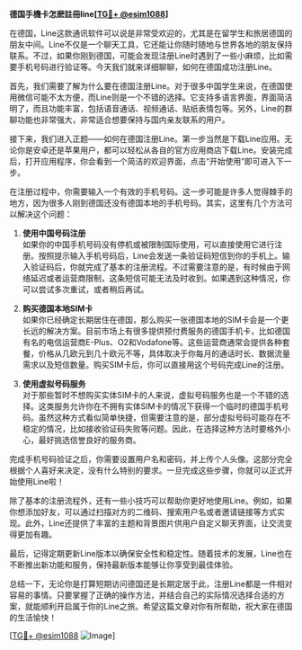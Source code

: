 **德国手機卡怎麽註冊line[[TG💪+ @esim1088](https://t.me/s/esim1088)]**

在德国，Line这款通讯软件可以说是非常受欢迎的，尤其是在留学生和旅居德国的朋友中间。Line不仅是一个聊天工具，它还能让你随时随地与世界各地的朋友保持联系。不过，如果你刚到德国，可能会发现注册Line时遇到了一些小麻烦，比如需要手机号码进行验证等。今天我们就来详细聊聊，如何在德国成功注册Line。

首先，我们需要了解为什么要在德国注册Line。对于很多中国学生来说，在德国使用微信可能不太方便，而Line则是一个不错的选择。它支持多语言界面，界面简洁明了，而且功能丰富，包括语音通话、视频通话、贴纸表情包等。另外，Line的群聊功能也非常强大，非常适合想要保持与国内亲友联系的用户。

接下来，我们进入正题——如何在德国注册Line。第一步当然是下载Line应用。无论你是安卓还是苹果用户，都可以轻松从各自的官方应用商店下载Line。安装完成后，打开应用程序，你会看到一个简洁的欢迎界面，点击“开始使用”即可进入下一步。

在注册过程中，你需要输入一个有效的手机号码。这一步可能是许多人觉得棘手的地方，因为很多人刚到德国还没有德国本地的手机号码。其实，这里有几个方法可以解决这个问题：

1. **使用中国号码注册**  
   如果你的中国手机号码没有停机或被限制国际使用，可以直接使用它进行注册。按照提示输入手机号码后，Line会发送一条验证码短信到你的手机上。输入验证码后，你就完成了基本的注册流程。不过需要注意的是，有时候由于网络延迟或者运营商限制，这条短信可能无法及时收到。如果遇到这种情况，你可以尝试多次重试，或者稍后再试。

2. **购买德国本地SIM卡**  
   如果你已经确定长期居住在德国，那么购买一张德国本地的SIM卡会是一个更长远的解决方案。目前市场上有很多提供预付费服务的德国手机卡，比如德国有名的电信运营商E-Plus、O2和Vodafone等。这些运营商通常会提供各种套餐，价格从几欧元到几十欧元不等，具体取决于你每月的通话时长、数据流量需求以及短信数量。购买SIM卡后，你可以直接用这个号码完成Line的注册。

3. **使用虚拟号码服务**  
   对于那些暂时不想购买实体SIM卡的人来说，虚拟号码服务也是一个不错的选择。这类服务允许你在不拥有实体SIM卡的情况下获得一个临时的德国手机号码。虽然这种方式看似简单快捷，但需要注意的是，部分虚拟号码可能存在不稳定的情况，比如接收验证码失败等问题。因此，在选择这种方法时要格外小心，最好挑选信誉良好的服务商。

完成手机号码验证之后，你需要设置用户名和密码，并上传个人头像。这部分完全根据个人喜好来决定，没有什么特别的要求。一旦完成这些步骤，你就可以正式开始使用Line啦！

除了基本的注册流程外，还有一些小技巧可以帮助你更好地使用Line。例如，如果你想添加好友，可以通过扫描对方的二维码、搜索用户名或者邀请链接等方式实现。此外，Line还提供了丰富的主题和背景图片供用户自定义聊天界面，让交流变得更加有趣。

最后，记得定期更新Line版本以确保安全性和稳定性。随着技术的发展，Line也在不断推出新功能和服务，保持最新版本能够让你享受到最佳体验。

总结一下，无论你是打算短期访问德国还是长期定居于此，注册Line都是一件相对容易的事情。只要掌握了正确的操作方法，并结合自己的实际情况选择合适的方案，就能顺利开启属于你的Line之旅。希望这篇文章对你有所帮助，祝大家在德国的生活愉快！

[[TG💪+ @esim1088](https://t.me/s/esim1088) ![Image](https://i.postimg.cc/4NQfJmqS/Snipaste-2025-05-13-00-14-12.png)]